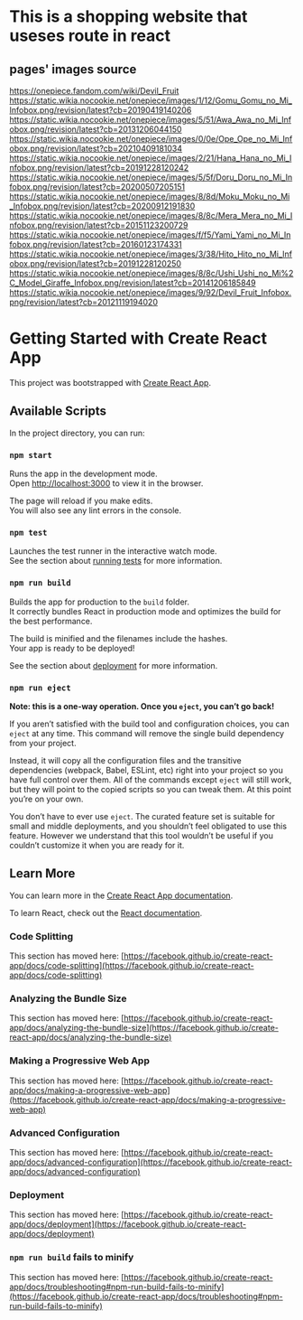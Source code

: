 # This is a shopping website that useses route in react

## pages' images source
https://onepiece.fandom.com/wiki/Devil_Fruit
https://static.wikia.nocookie.net/onepiece/images/1/12/Gomu_Gomu_no_Mi_Infobox.png/revision/latest?cb=20190419140206
https://static.wikia.nocookie.net/onepiece/images/5/51/Awa_Awa_no_Mi_Infobox.png/revision/latest?cb=20131206044150
https://static.wikia.nocookie.net/onepiece/images/0/0e/Ope_Ope_no_Mi_Infobox.png/revision/latest?cb=20210409181034
https://static.wikia.nocookie.net/onepiece/images/2/21/Hana_Hana_no_Mi_Infobox.png/revision/latest?cb=20191228120242
https://static.wikia.nocookie.net/onepiece/images/5/5f/Doru_Doru_no_Mi_Infobox.png/revision/latest?cb=20200507205151
https://static.wikia.nocookie.net/onepiece/images/8/8d/Moku_Moku_no_Mi_Infobox.png/revision/latest?cb=20200912191830
https://static.wikia.nocookie.net/onepiece/images/8/8c/Mera_Mera_no_Mi_Infobox.png/revision/latest?cb=20151123200729
https://static.wikia.nocookie.net/onepiece/images/f/f5/Yami_Yami_no_Mi_Infobox.png/revision/latest?cb=20160123174331
https://static.wikia.nocookie.net/onepiece/images/3/38/Hito_Hito_no_Mi_Infobox.png/revision/latest?cb=20191228120250
https://static.wikia.nocookie.net/onepiece/images/8/8c/Ushi_Ushi_no_Mi%2C_Model_Giraffe_Infobox.png/revision/latest?cb=20141206185849
https://static.wikia.nocookie.net/onepiece/images/9/92/Devil_Fruit_Infobox.png/revision/latest?cb=20121119194020

# Getting Started with Create React App

This project was bootstrapped with [Create React App](https://github.com/facebook/create-react-app).

## Available Scripts

In the project directory, you can run:

### `npm start`

Runs the app in the development mode.\
Open [http://localhost:3000](http://localhost:3000) to view it in the browser.

The page will reload if you make edits.\
You will also see any lint errors in the console.

### `npm test`

Launches the test runner in the interactive watch mode.\
See the section about [running tests](https://facebook.github.io/create-react-app/docs/running-tests) for more information.

### `npm run build`

Builds the app for production to the `build` folder.\
It correctly bundles React in production mode and optimizes the build for the best performance.

The build is minified and the filenames include the hashes.\
Your app is ready to be deployed!

See the section about [deployment](https://facebook.github.io/create-react-app/docs/deployment) for more information.

### `npm run eject`

**Note: this is a one-way operation. Once you `eject`, you can’t go back!**

If you aren’t satisfied with the build tool and configuration choices, you can `eject` at any time. This command will remove the single build dependency from your project.

Instead, it will copy all the configuration files and the transitive dependencies (webpack, Babel, ESLint, etc) right into your project so you have full control over them. All of the commands except `eject` will still work, but they will point to the copied scripts so you can tweak them. At this point you’re on your own.

You don’t have to ever use `eject`. The curated feature set is suitable for small and middle deployments, and you shouldn’t feel obligated to use this feature. However we understand that this tool wouldn’t be useful if you couldn’t customize it when you are ready for it.

## Learn More

You can learn more in the [Create React App documentation](https://facebook.github.io/create-react-app/docs/getting-started).

To learn React, check out the [React documentation](https://reactjs.org/).

### Code Splitting

This section has moved here: [https://facebook.github.io/create-react-app/docs/code-splitting](https://facebook.github.io/create-react-app/docs/code-splitting)

### Analyzing the Bundle Size

This section has moved here: [https://facebook.github.io/create-react-app/docs/analyzing-the-bundle-size](https://facebook.github.io/create-react-app/docs/analyzing-the-bundle-size)

### Making a Progressive Web App

This section has moved here: [https://facebook.github.io/create-react-app/docs/making-a-progressive-web-app](https://facebook.github.io/create-react-app/docs/making-a-progressive-web-app)

### Advanced Configuration

This section has moved here: [https://facebook.github.io/create-react-app/docs/advanced-configuration](https://facebook.github.io/create-react-app/docs/advanced-configuration)

### Deployment

This section has moved here: [https://facebook.github.io/create-react-app/docs/deployment](https://facebook.github.io/create-react-app/docs/deployment)

### `npm run build` fails to minify

This section has moved here: [https://facebook.github.io/create-react-app/docs/troubleshooting#npm-run-build-fails-to-minify](https://facebook.github.io/create-react-app/docs/troubleshooting#npm-run-build-fails-to-minify)
